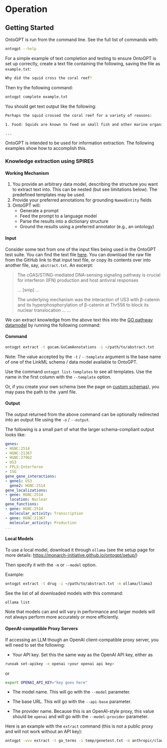 # Operation

## Getting Started

OntoGPT is run from the command line. See the full list of commands with:

```bash
ontogpt --help
```

For a simple example of text completion and testing to ensure OntoGPT is set up correctly, create a text file containing the following, saving the file as `example.txt`:

```bash
Why did the squid cross the coral reef?
```

Then try the following command:

```bash
ontogpt complete example.txt
```

You should get text output like the following:

```bash
Perhaps the squid crossed the coral reef for a variety of reasons:

1. Food: Squids are known to feed on small fish and other marine organisms, and there could have been a rich food source on the other side of the reef.

...
```

OntoGPT is intended to be used for information extraction. The following examples show how to accomplish this.

### Knowledge extraction using SPIRES

#### Working Mechanism

1. You provide an arbitrary data model, describing the structure you want to extract text into. This can be nested (but see limitations below). The predefined templates may be used.
2. Provide your preferred annotations for grounding `NamedEntity` fields
3. OntoGPT will:
    * Generate a prompt
    * Feed the prompt to a language model
    * Parse the results into a dictionary structure
    * Ground the results using a preferred annotator (e.g., an ontology)

#### Input

Consider some text from one of the input files being used in the OntoGPT test suite. You can find the text file [here](https://github.com/monarch-initiative/ontogpt/blob/main/tests/input/cases/gocam-betacat.txt). You can download the raw file from the GitHub link to that input text file, or copy its contents over into another file, say, `abstract.txt`. An excerpt:

  > The cGAS/STING-mediated DNA-sensing signaling pathway is crucial
  for interferon (IFN) production and host antiviral
  responses
  >
  > ...
  > [snip]
  > ...
  >
  > The underlying mechanism was the
  interaction of US3 with β-catenin and its hyperphosphorylation of
  β-catenin at Thr556 to block its nuclear translocation
  > ...
  > ...

We can extract knowledge from the above text this into the [GO pathway datamodel](https://github.com/monarch-initiative/ontogpt/blob/main/src/ontogpt/templates/gocam.yaml) by running the following command:

#### Command

```bash
ontogpt extract -t gocam.GoCamAnnotations -i ~/path/to/abstract.txt
```

Note: The value accepted by the `-t` / `--template` argument is the base name of one of the LinkML schema / data model available to OntoGPT.

Use the command `ontogpt list-templates` to see all templates. Use the name in the first column with the `--template` option.

Or, if you create your own schema (see the page on [custom schemas](custom.md)), you may pass the path to the .yaml file.

#### Output

The output returned from the above command can be optionally redirected into an output file using the `-o` / `--output`.

The following is a small part of what the larger schema-compliant output looks like:

```yaml
genes:
- HGNC:2514
- HGNC:21367
- HGNC:27962
- US3
- FPLX:Interferon
- ISG
gene_gene_interactions:
- gene1: US3
  gene2: HGNC:2514
gene_localizations:
- gene: HGNC:2514
  location: Nuclear
gene_functions:
- gene: HGNC:2514
  molecular_activity: Transcription
- gene: HGNC:21367
  molecular_activity: Production
...
```

#### Local Models

To use a local model, download it through `ollama` (see the setup page for more details: <https://monarch-initiative.github.io/ontogpt/setup/>)

Then specify it with the `-m` or `--model` option.

Example:

```bash
ontogpt extract -t drug -i ~/path/to/abstract.txt -m ollama/llama3
```

See the list of all downloaded models with this command:

```bash
ollama list
```

Note that models can and will vary in performance and larger models will not always perform more accurately or more efficiently.

#### OpenAI-compatible Proxy Servers

If accessing an LLM though an OpenAI client-compatible proxy server, you will need to set the following:

* Your API key. Set this the same way as the OpenAI API key, either as

```bash
runoak set-apikey -e openai <your openai api key>
```

or

```bash
export OPENAI_API_KEY="key goes here"
```

* The model name. This will go with the `--model` parameter.

* The base URL. This will go with the `--api-base` parameter.

* The provider name. Because this is an OpenAI-style proxy, this value should be `openai` and will go with the `--model-provider` parameter.

Here is an example with the `extract` command (this is not a public proxy and will not work without an API key):

```bash
ontogpt -vvv extract -t go_terms -i temp/genetest.txt -m anthropic/claude-opus --model-provider openai --api-base "https://api.cborg.lbl.gov"
```
